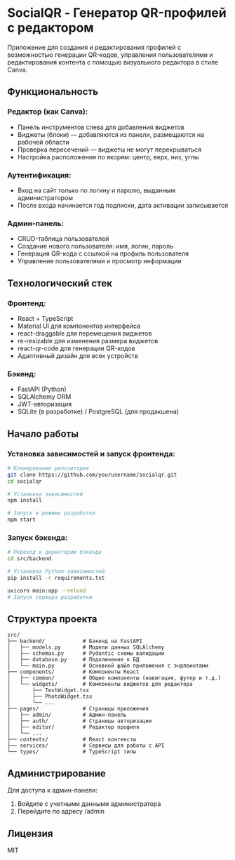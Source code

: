 # SocialQR - Генератор QR-профилей с редактором

Приложение для создания и редактирования профилей с возможностью генерации QR-кодов, управления пользователями и редактирования контента с помощью визуального редактора в стиле Canva.

## Функциональность

### Редактор (как Canva):
- Панель инструментов слева для добавления виджетов
- Виджеты (блоки) — добавляются из панели, размещаются на рабочей области
- Проверка пересечений — виджеты не могут перекрываться
- Настройка расположения по якорям: центр, верх, низ, углы

### Аутентификация:
- Вход на сайт только по логину и паролю, выданным администратором
- После входа начинается год подписки, дата активации записывается

### Админ-панель:
- CRUD-таблица пользователей
- Создание нового пользователя: имя, логин, пароль
- Генерация QR-кода с ссылкой на профиль пользователя
- Управление пользователями и просмотр информации

## Технологический стек

### Фронтенд:
- React + TypeScript
- Material UI для компонентов интерфейса
- react-draggable для перемещения виджетов
- re-resizable для изменения размера виджетов
- react-qr-code для генерации QR-кодов
- Адаптивный дизайн для всех устройств

### Бэкенд:
- FastAPI (Python)
- SQLAlchemy ORM
- JWT-авторизация
- SQLite (в разработке) / PostgreSQL (для продакшена)

## Начало работы

### Установка зависимостей и запуск фронтенда:

```bash
# Клонирование репозитория
git clone https://github.com/yourusername/socialqr.git
cd socialqr

# Установка зависимостей
npm install

# Запуск в режиме разработки
npm start
```

### Запуск бэкенда:

```bash
# Переход в директорию бэкенда
cd src/backend

# Установка Python-зависимостей
pip install -r requirements.txt

uvicorn main:app --reload
# Запуск сервера разработки
```

## Структура проекта

```
src/
├── backend/            # Бэкенд на FastAPI
│   ├── models.py       # Модели данных SQLAlchemy
│   ├── schemas.py      # Pydantic схемы валидации
│   ├── database.py     # Подключение к БД
│   └── main.py         # Основной файл приложения с эндпоинтами
├── components/         # Компоненты React
│   ├── common/         # Общие компоненты (навигация, футер и т.д.)
│   └── widgets/        # Компоненты виджетов для редактора
│       ├── TextWidget.tsx
│       ├── PhotoWidget.tsx
│       └── ...
├── pages/              # Страницы приложения
│   ├── admin/          # Админ-панель
│   ├── auth/           # Страницы авторизации
│   ├── editor/         # Редактор профиля
│   └── ...
├── contexts/           # React контексты
├── services/           # Сервисы для работы с API
└── types/              # TypeScript типы
```

## Администрирование

Для доступа к админ-панели:
1. Войдите с учетными данными администратора
2. Перейдите по адресу /admin

## Лицензия

MIT
